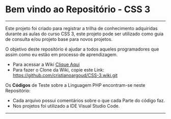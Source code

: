 # Bem vindo ao Repositório - CSS 3
---
Este projeto foi criado para registrar a trilha de conhecimento adquiridas durante as aulas do curso CSS 3, este projeto pode ser utilizado como guia de consulta e/ou projeto base para novos projetos.

O objetivo deste repositório é ajudar a todos aqueles programadores que assim como eu estão em processo de aprendizagem.

   * Para acessar a Wiki [Clique Aqui](https://github.com/cristianoargoud/CSS-3/wiki)
   * Para fazer o Clone da Wiki, copie este Link: https://github.com/cristianoargoud/CSS-3.wiki.git
   
Os **Códigos** de Teste sobre a Linguagem PHP encontram-se neste Repositório:
   * Cada arquivo possui comentários sobre o que cada Parte do código faz. 
   * Nos projetos foi utilizado a IDE Visual Studio Code.
   
---
